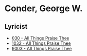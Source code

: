 # Conder, George W.

## Lyricist

- [030 - All Things Praise Thee](/hymns/030.md)
- [1032 - All Things Praise Thee](/hymns/1032.md)
- [9003 - All Things Praise Thee](/hymns/9003.md)

